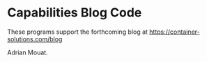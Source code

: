 # Capabilities Blog Code

These programs support the forthcoming blog at
https://container-solutions.com/blog

Adrian Mouat.


